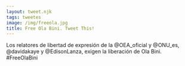 ```yaml
---
layout: tweet.njk
tags: tweetes
image: /img/freeola.jpg
title: Free Ola Bini. Tweet This!
---
```

Los relatores de libertad de expresión de la @OEA_oficial y @ONU_es, @davidakaye y @EdisonLanza, exigen la liberación de Ola Bini. #FreeOlaBini
